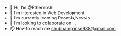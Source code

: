 - 👋 Hi, I’m @Ethernos9
- 👀 I’m interested in Web Development
- 🌱 I’m currently learning ReactJs,NextJs
- 💞️ I’m looking to collaborate on ...
- 📫 How to reach me shubhampanse938@gmail.com

<!---
Ethernos9/Ethernos9 is a ✨ special ✨ repository because its `README.md` (this file) appears on your GitHub profile.
You can click the Preview link to take a look at your changes.
--->
